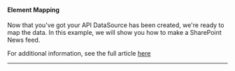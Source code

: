#### Element Mapping

Now that you've got your API DataSource has been created, we're ready to map the data. In this example, we will show you how to make a SharePoint News feed.

For additional information, see the full article [here](https://support.optisigns.com/hc/en-us/articles/35337746613139)

---
